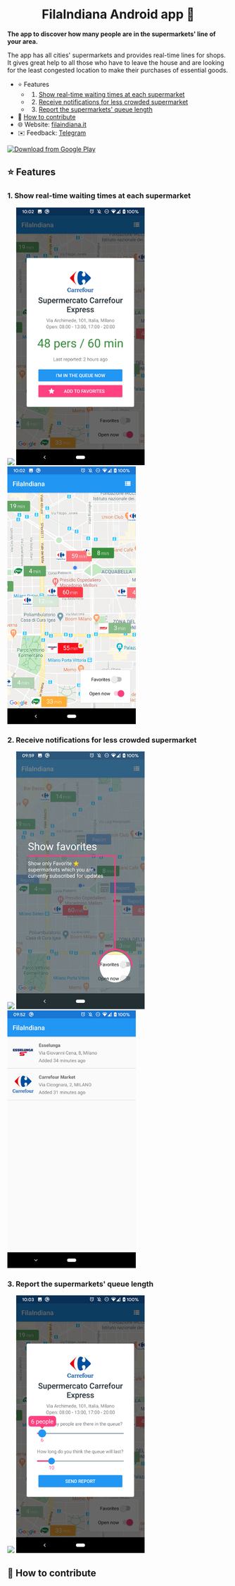 <h1 align="center">FilaIndiana Android app 📱</h1>

**The app to discover how many people are in the supermarkets' line of your area.**

The app has all cities' supermarkets and provides real-time lines for shops. It gives great help to 
all those who have to leave the house and are looking for the least congested location to make their 
purchases of essential goods. 

- ⭐️ Features
    - 1. [Show real-time waiting times at each supermarket](#1-show-real-time-waiting-times-at-each-supermarket)
    - 2. [Receive notifications for less crowded supermarket](#2-receive-notifications-for-less-crowded-supermarket)
    - 3. [Report the supermarkets' queue length](#3-report-the-supermarkets-queue-length)
- 🚀 [How to contribute](#-how-to-contribute)
- 🌐 Website: [filaindiana.it](https://filaindiana.it/)
- ✉️ Feedback: [Telegram](https://t.me/p_val)

[<img src="https://play.google.com/intl/en_us/badges/images/generic/en_badge_web_generic.png" 
alt="Download from Google Play" height="80">](https://play.google.com/store/apps/details?id=com.codaliscia)

## ⭐️ Features

### 1. Show real-time waiting times at each supermarket

<p float="left">
    <img src="https://github.com/ValeryP/filaindiana/blob/dev/app/publish/github/1.gif" width="290px">
    <img src="https://github.com/ValeryP/filaindiana/blob/dev/app/publish/github/1-1.png"  width="292px">
    <img src="https://github.com/ValeryP/filaindiana/blob/dev/app/publish/github/1-2.png"  width="292px">
</p>

### 2. Receive notifications for less crowded supermarket

<p float="left">
    <img src="https://github.com/ValeryP/filaindiana/blob/dev/app/publish/github/2.gif" width="290px">
    <img src="https://github.com/ValeryP/filaindiana/blob/dev/app/publish/github/2-1.png"  width="292px">
    <img src="https://github.com/ValeryP/filaindiana/blob/dev/app/publish/github/2-2.png"  width="292px">
</p>

### 3. Report the supermarkets' queue length


<p float="left">
    <img src="https://github.com/ValeryP/filaindiana/blob/dev/app/publish/github/3.gif" width="290px">
    <img src="https://github.com/ValeryP/filaindiana/blob/dev/app/publish/github/3-1.png" width="292px">
</p>

## 🚀 How to contribute
